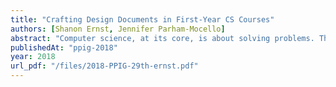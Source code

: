 ```yaml
---
title: "Crafting Design Documents in First-Year CS Courses"
authors: [Shanon Ernst, Jennifer Parham-Mocello]
abstract: "Computer science, at its core, is about solving problems. The 'Carry out the Plan' portion of problem solving is often examined and emphasized in CS 1 and CS 2, forgetting to emphasize the other important aspects of the problem-solving process. This study focuses on the 'Devise a Plan' or design step of problem solving. Four terms of design data (2,797 designs) are examined to answer the question of whether syllabus detail impacts the crafting of design documents and what are the students' attitudes toward design. The results show that syllabus detail does impact the way students design and that students do value design when asked in a survey. These insights have implications of when and how design is taught and opens questions to how best assess design."
publishedAt: "ppig-2018"
year: 2018
url_pdf: "/files/2018-PPIG-29th-ernst.pdf"
---
```


